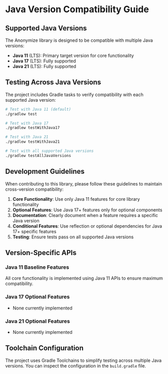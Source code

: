 # Java Version Compatibility Guide

## Supported Java Versions

The Anonymize library is designed to be compatible with multiple Java versions:

- **Java 11** (LTS): Primary target version for core functionality
- **Java 17** (LTS): Fully supported
- **Java 21** (LTS): Fully supported

## Testing Across Java Versions

The project includes Gradle tasks to verify compatibility with each supported Java version:

```bash
# Test with Java 11 (default)
./gradlew test

# Test with Java 17
./gradlew testWithJava17

# Test with Java 21
./gradlew testWithJava21

# Test with all supported Java versions
./gradlew testAllJavaVersions
```

## Development Guidelines

When contributing to this library, please follow these guidelines to maintain cross-version compatibility:

1. **Core Functionality**: Use only Java 11 features for core library functionality
2. **Optional Features**: Use Java 17+ features only for optional components
3. **Documentation**: Clearly document when a feature requires a specific Java version
4. **Conditional Features**: Use reflection or optional dependencies for Java 17+ specific features
5. **Testing**: Ensure tests pass on all supported Java versions

## Version-Specific APIs

### Java 11 Baseline Features

All core functionality is implemented using Java 11 APIs to ensure maximum compatibility.

### Java 17 Optional Features

- None currently implemented

### Java 21 Optional Features

- None currently implemented

## Toolchain Configuration

The project uses Gradle Toolchains to simplify testing across multiple Java versions. You can inspect the configuration in the `build.gradle` file.